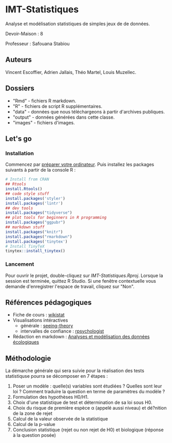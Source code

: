 # IMT-Statistiques

Analyse et modélisation statistiques de simples jeux de de données.

Devoir-Maison : 8

Professeur : Safouana Stabiou

## Auteurs

Vincent Escoffier, Adrien Jallais, Théo Martel, Louis Muzellec.

## Dossiers

+ "Rmd" - fichiers R markdown.
+ "R" - fichiers de script R supplémentaires.
+ "data" - données que nous téléchargeons à partir d'archives publiques.
+ "output" - données générées dans cette classe.
+ "images" - fichiers d'images.

## Let's go

### Installation

Commencez par [préparer votre ordinateur](https://www.middleprofessor.com/files/applied-biostatistics_bookdown/_book/appendix-1-getting-started-with-r.html).
Puis installez les packages suivants à partir de la console R :

```R
# Install from CRAN
## Rtools
install.Rtools()
## code style stuff
install.packages('styler')
install.packages('lintr')
## dev tools
install.packages("tidyverse")
## plot tools for beginners in R programming 
install.packages("ggpubr")
## markdown stuff
install.packages("knitr")
install.packages("rmarkdown") 
install.packages('tinytex')
# Install TinyTeX
tinytex::install_tinytex()
```

### Lancement

Pour ouvrir le projet, double-cliquez sur *IMT-Statistiques.Rproj*.
Lorsque la session est terminée, quittez R Studio. Si une fenêtre contextuelle vous demande d'enregistrer l'espace de travail, cliquez sur "Non". 

## Références pédagogiques

- Fiche de cours : [wikistat](http://wikistat.fr/)
- Visualisations intéractives
  - générale :  [seeing-theory](https://seeing-theory.brown.edu/)
  - intervalles de confiance : [rpsychologist](https://rpsychologist.com/viz)
- Rédaction en markdown : [Analyses et modélisation des données écologiques](https://pmarchand1.github.io/ECL7102/)

## Méthodologie

La démarche générale qui sera suivie pour la réalisation des tests statistiquse pourra se décomposer en 7 étapes :
1. Poser un modèle : quelle(s) variables sont étudiées ? Quelles sont leur loi ? Comment traduire la question en terme de paramètres du modèle ?
2. Formulation des hypothèses H0/H1.
3. Choix d'une statistique de test et détermination de sa loi sous H0.
4. Choix du risque de première espèce α (appelé aussi niveau) et dé?nition de la zone de rejet
5. Calcul de la valeur observée de la statistique
6. Calcul de la p-value
7. Conclusion statistique (rejet ou non rejet de H0) et biologique (réponse à la question posée)
